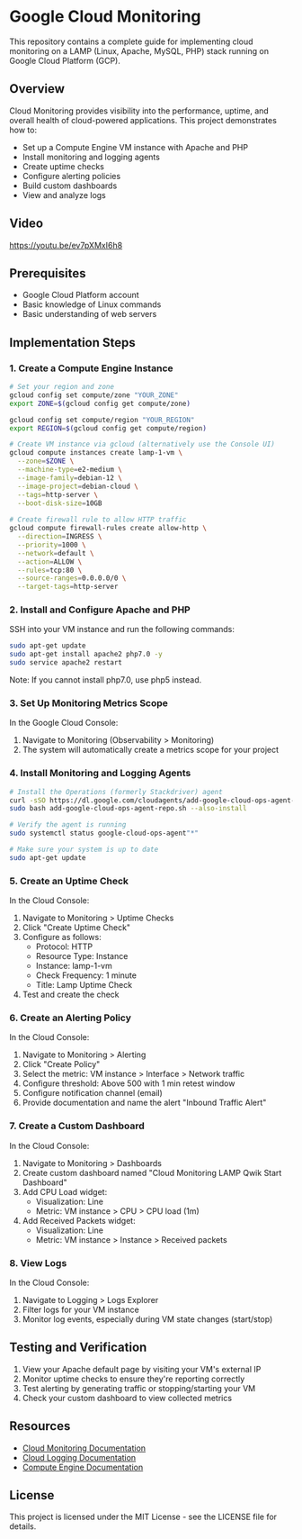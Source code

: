 # Google Cloud Monitoring

This repository contains a complete guide for implementing cloud monitoring on a LAMP (Linux, Apache, MySQL, PHP) stack running on Google Cloud Platform (GCP).

## Overview

Cloud Monitoring provides visibility into the performance, uptime, and overall health of cloud-powered applications. This project demonstrates how to:

- Set up a Compute Engine VM instance with Apache and PHP
- Install monitoring and logging agents
- Create uptime checks
- Configure alerting policies
- Build custom dashboards
- View and analyze logs

## Video

https://youtu.be/ev7pXMxI6h8

## Prerequisites

- Google Cloud Platform account
- Basic knowledge of Linux commands
- Basic understanding of web servers

## Implementation Steps

### 1. Create a Compute Engine Instance

```bash
# Set your region and zone
gcloud config set compute/zone "YOUR_ZONE"
export ZONE=$(gcloud config get compute/zone)

gcloud config set compute/region "YOUR_REGION"
export REGION=$(gcloud config get compute/region)

# Create VM instance via gcloud (alternatively use the Console UI)
gcloud compute instances create lamp-1-vm \
  --zone=$ZONE \
  --machine-type=e2-medium \
  --image-family=debian-12 \
  --image-project=debian-cloud \
  --tags=http-server \
  --boot-disk-size=10GB
  
# Create firewall rule to allow HTTP traffic
gcloud compute firewall-rules create allow-http \
  --direction=INGRESS \
  --priority=1000 \
  --network=default \
  --action=ALLOW \
  --rules=tcp:80 \
  --source-ranges=0.0.0.0/0 \
  --target-tags=http-server
```

### 2. Install and Configure Apache and PHP

SSH into your VM instance and run the following commands:

```bash
sudo apt-get update
sudo apt-get install apache2 php7.0 -y
sudo service apache2 restart
```

Note: If you cannot install php7.0, use php5 instead.

### 3. Set Up Monitoring Metrics Scope

In the Google Cloud Console:
1. Navigate to Monitoring (Observability > Monitoring)
2. The system will automatically create a metrics scope for your project

### 4. Install Monitoring and Logging Agents

```bash
# Install the Operations (formerly Stackdriver) agent
curl -sSO https://dl.google.com/cloudagents/add-google-cloud-ops-agent-repo.sh
sudo bash add-google-cloud-ops-agent-repo.sh --also-install

# Verify the agent is running
sudo systemctl status google-cloud-ops-agent"*"

# Make sure your system is up to date
sudo apt-get update
```

### 5. Create an Uptime Check

In the Cloud Console:
1. Navigate to Monitoring > Uptime Checks
2. Click "Create Uptime Check"
3. Configure as follows:
   - Protocol: HTTP
   - Resource Type: Instance
   - Instance: lamp-1-vm
   - Check Frequency: 1 minute
   - Title: Lamp Uptime Check
4. Test and create the check

### 6. Create an Alerting Policy

In the Cloud Console:
1. Navigate to Monitoring > Alerting
2. Click "Create Policy"
3. Select the metric: VM instance > Interface > Network traffic
4. Configure threshold: Above 500 with 1 min retest window
5. Configure notification channel (email)
6. Provide documentation and name the alert "Inbound Traffic Alert"

### 7. Create a Custom Dashboard

In the Cloud Console:
1. Navigate to Monitoring > Dashboards
2. Create custom dashboard named "Cloud Monitoring LAMP Qwik Start Dashboard"
3. Add CPU Load widget:
   - Visualization: Line
   - Metric: VM instance > CPU > CPU load (1m)
4. Add Received Packets widget:
   - Visualization: Line
   - Metric: VM instance > Instance > Received packets

### 8. View Logs

In the Cloud Console:
1. Navigate to Logging > Logs Explorer
2. Filter logs for your VM instance
3. Monitor log events, especially during VM state changes (start/stop)

## Testing and Verification

1. View your Apache default page by visiting your VM's external IP
2. Monitor uptime checks to ensure they're reporting correctly
3. Test alerting by generating traffic or stopping/starting your VM
4. Check your custom dashboard to view collected metrics

## Resources

- [Cloud Monitoring Documentation](https://cloud.google.com/monitoring/docs)
- [Cloud Logging Documentation](https://cloud.google.com/logging/docs)
- [Compute Engine Documentation](https://cloud.google.com/compute/docs)

## License

This project is licensed under the MIT License - see the LICENSE file for details.

